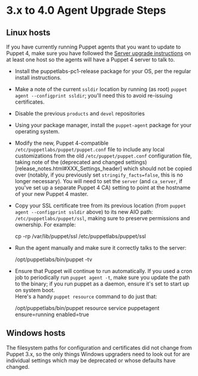 # 3.x to 4.0 Agent Upgrade Steps

## Linux hosts

If you have currently running Puppet agents that you want to update to Puppet 4, make sure you have followed the [Server 
upgrade instructions](server_upgrade.markdown) on at least one host so the agents will have a Puppet 4 server to talk to.

* Install the puppetlabs-pc1-release package for your OS, per the regular install instructions.
* Make a note of the current `ssldir` location by running (as root) `puppet agent --configprint ssldir`; you'll need 
  this to avoid re-issuing certificates.
* Disable the previous `products` and `devel` repositories
* Using your package manager, install the `puppet-agent` package for your operating system.
* Modify the new, Puppet 4-compatible `/etc/puppetlabs/puppet/puppet.conf` file to include any local customizations from 
  the old `/etc/puppet/puppet.conf` configuration file, taking note of the (deprecated and changed 
  settings)[release_notes.html#XXX_Settings_header] which should not be copied over (notably, if you previously set 
  `stringify_facts=false`, this is no longer necessary).  You will need to set the `server` (and `ca_server`, if you've 
  set up a separate Puppet 4 CA) setting to point at the hostname of your new Puppet 4 master.
* Copy your SSL certificate tree from its previous location (from `puppet agent --configprint ssldir` above) to its new 
  AIO path: `/etc/puppetlabs/puppet/ssl`, making sure to preserve permissions and ownership. For example:

    cp -rp /var/lib/puppet/ssl /etc/puppetlabs/puppet/ssl

* Run the agent manually and make sure it correctly talks to the server:

    /opt/puppetlabs/bin/puppet -tv

* Ensure that Puppet will continue to run automatically. If you used a cron job to periodically run `puppet agent -t`, 
make sure you update the path to the binary; if you run puppet as a daemon, ensure it's set to start up on system boot.  
Here's a handy `puppet resource` command to do just that:

   /opt/puppetlabs/bin/puppet resource service puppetagent ensure=running enabled=true

## Windows hosts

The filesystem paths for configuration and certificates did not change from Puppet 3.x, so the only things Windows upgraders need to look out for are individual settings which may be deprecated or whose defaults have changed. 
